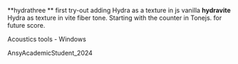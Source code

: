 **hydrathree ** first try-out adding Hydra as a texture in js vanilla
**hydravite**   Hydra as texture in vite fiber tone. Starting with the counter in Tonejs. for future score.




Acoustics tools - Windows

AnsyAcademicStudent_2024 